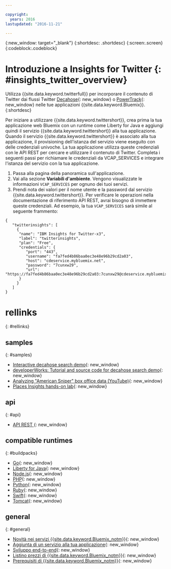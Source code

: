 ```yaml
---

copyright:
  years: 2016
lastupdated: "2016-11-21"

---
```


{:new_window: target="_blank"}
{:shortdesc: .shortdesc}
{:screen:.screen}
{:codeblock:.codeblock}

# Introduzione a Insights for Twitter {: #insights_twitter_overview}

Utilizza {{site.data.keyword.twitterfull}} per incorporare il contenuto di Twitter dai flussi Twitter [Decahose](http://support.gnip.com/gnip2.0/){: new_window} o [PowerTrack](http://support.gnip.com/apis/powertrack2.0/){: new_window} nelle tue applicazioni {{site.data.keyword.Bluemix}}.
{:shortdesc}

Per iniziare a utilizzare {{site.data.keyword.twittershort}}, crea prima la tua applicazione web Bluemix con un runtime come Liberty for Java e aggiungi quindi il
servizio {{site.data.keyword.twittershort}} alla tua applicazione. Quando il servizio {{site.data.keyword.twittershort}} è associato alla tua applicazione,
il provisioning dell'istanza del servizio viene eseguito con delle credenziali univoche. La tua applicazione utilizza queste credenziali con le API REST per cercare e utilizzare il contenuto di Twitter.  Completa i seguenti passi per richiamare le credenziali da VCAP_SERVICES e integrare l'istanza del servizio con la tua applicazione.

1. Passa alla pagina della panoramica sull'applicazione.
2. Vai alla sezione **Variabili d'ambiente**. Vengono visualizzate le informazioni `VCAP_SERVICES` per ognuno dei tuoi servizi.
3. Prendi nota dei valori per il nome utente e la password dal servizio {{site.data.keyword.twittershort}}. Per verificare le operazioni nella documentazione di riferimento API REST, avrai bisogno di immettere queste credenziali. Ad esempio, la tua `VCAP_SERVICES` sarà simile al seguente frammento:

```
{  
   "twitterinsights": [
     {
      "name": "IBM Insights for Twitter-x3",
      "label": "twitterinsights",
      "plan": "Free",
      "credentials": {
         "port": "443",
         "username": "fa7fed4b86baa0ec3e48e96b29cd2a03",
         "host": "cdeservice.mybluemix.net",
         "password": "7cunxw29",
         "url": "https://fa7fed4b86baa0ec3e48e96b29cd2a03:7cunxw29@cdeservice.mybluemix.net"
      }
     }  
   ]
}
```

# rellinks
{: #rellinks}
## samples
{: #samples}
* [Interactive decahose search demo](https://cdetestapp.mybluemix.net/){: new_window}
* [developerWorks: Tutorial and source code for decahose search demo](http://www.ibm.com/developerworks/cloud/library/cl-twitter-search-insights-bluemix-trs/index.html){: new_window}
* [Analyzing "American Sniper" box office data (YouTube)](https://www.youtube.com/watch?v=Gfk5quglXvI){: new_window}
* [Places Insights hands-on lab](https://github.com/IBM-Bluemix/places-insights-lab){: new_window}

## api
{: #api}
* [API REST ](https://cdeservice.{APPDomain}/rest-api/){: new_window}

## compatible runtimes
{: #buildpacks}
* [Go](https://console.{DomainName}/docs/runtimes/go/index.html){: new_window}
* [Liberty for Java](https://console.{DomainName}/docs/runtimes/liberty/index.html){: new_window}
* [Node.js](https://console.{DomainName}/docs/runtimes/nodejs/index.html){: new_window}
* [PHP](https://console.{DomainName}/docs/runtimes/php/index.html){: new_window}
* [Python](https://console.{DomainName}/docs/runtimes/python/index.html){: new_window}
* [Ruby](https://console.{DomainName}/docs/runtimes/ruby/index.html){: new_window}
* [Swift](https://console.{DomainName}/docs/runtimes/swift/index.html){: new_window}
* [Tomcat](https://console.{DomainName}/docs/runtimes/tomcat/index.html){: new_window}

## general
{: #general}
* [Novità nei servizi {{site.data.keyword.Bluemix_notm}}](http://www.ng.bluemix.net/docs/whatsnew/index.html#services_category){: new_window}
* [Aggiunta di un servizio alla tua applicazione](../reqnsi.html){: new_window}
* [Sviluppo end-to-end](https://console.{DomainName}/docs/cfapps/ee.html){: new_window}
* [Listino prezzi di {{site.data.keyword.Bluemix_notm}}](https://console.{DomainName}/pricing/){: new_window}
* [Prerequisiti di {{site.data.keyword.Bluemix_notm}}](https://developer.ibm.com/bluemix/support/#prereqs){: new_window}

